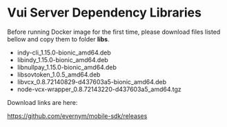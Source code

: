 # Vui Server Dependency Libraries 

Before running Docker image for the first time, please download files listed bellow and copy them to folder **libs**. 

- indy-cli_1.15.0-bionic_amd64.deb
- libindy_1.15.0-bionic_amd64.deb
- libnullpay_1.15.0-bionic_amd64.deb
- libsovtoken_1.0.5_amd64.deb
- libvcx_0.8.72140829-d437603a5-bionic_amd64.deb
- node-vcx-wrapper_0.8.72143220-d437603a5_amd64.tgz

Download links are here: 

https://github.com/evernym/mobile-sdk/releases